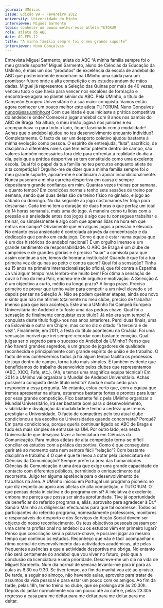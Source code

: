```yaml
---
journal: UMdicas
issue: Edição 99 - Fevereiro 2012
university: Universidade do Minho
interviewee: Miguel Sarmento
topic: conhecer um pouco melhor este atleta TUTORUM
role: atleta do ABC
date: 02.FEV.12
title: “A minha família sempre foi o meu grande suporte”
interviewer: Nuno Gonçalves
---
```


Entrevista Miguel Sarmento, atleta do ABC
“A minha família sempre foi o meu grande suporte”
Miguel Sarmento, aluno de Ciências da Educação
da UMinho, é mais um dos “produtos” de excelência da escola de andebol do ABC que posteriormente encontram na UMinho uma saída para
um promissor futuro onde a alta competição e os
estudos andam de mãos dadas. Miguel já representou a Seleção das Quinas por mais de 40 vezes, venceu tudo o que havia para vencer nos escalões
de formação e encontra-se agora no plantel sénior
do ABC. Pela UMinho, o título de Campeão Europeu Universitário é a sua maior conquista. Vamos então agora conhecer um pouco melhor este atleta TUTORUM.
Nuno Gonçalves
nunog@sas.uminho.pt
Com que idade é que iniciaste a prática
competitiva do andebol e onde?
Comecei a jogar andebol com 8 anos nos bambis
do ABC de Braga. Na altura, o meu irmão jogava
nos juniores e eu acompanhava-o para todo o lado,
fiquei fascinado com a modalidade!
Achas que o andebol ajudou no teu desenvolvimento enquanto indivíduo?
Completamente. O facto de ser um desporto coletivo ajudou bastante à minha evolução como pessoa. O espírito de entreajuda, “luta”, sacrifício, de
disciplina a diferentes níveis que tem estar patente
dentro de campo, são valores também necessários
fora dele para enfrentar a realidade do dia a dia,
pelo que a prática desportiva se tem constituído
como uma excelente escola.
Qual foi o papel da tua família no teu percurso enquanto atleta de alta competição?
Orgulho-me de dizer que a minha família sempre
foi o meu grande suporte, apoiam-me e continuam a apoiar incondicionalmente. Nunca puseram
a minha carreira desportiva em causa e sempre
depositaram grande confiança em mim.
Quantas vezes treinas por semana, e quanto
tempo?
Em condições normais tenho sete sessões de treino por semana, sendo que duas delas são de treino físico no ginásio, e jogo ao sábado ou domingo.
No dia seguinte ao jogo costumamos ter folga para
descansar. Cada treino tem a duração de duas horas o que perfaz um total de 14 horas semanais, mais uma do jogo.
A maneira como tu lidas com a pressão e a
ansiedade antes dos jogos é algo que tu consegues trabalhar e treinar, ou simplesmente
é algo com que apenas lidas na hora em que
entras em campo?
Obviamente que em alguns jogos a pressão é elevada. No entanto essa ansiedade é controlada através da concentração e da dedicação que ponho em
cada jogo.
Como é que é estar numa equipa que é um 
dos históricos do andebol nacional?
É um orgulho imenso e um grande sentimento de 
responsabilidade. O ABC de 
Braga é um clube de campeões e de grandes glórias e 
é preciso “suar” a camisola 
para que assim continue a 
ser, temos de honrar a instituição!
Quando é que foi a tua 
primeira vez de quinas ao 
peito e contra quem? Qual 
foi a sensação? 
Tinha eu 15 anos na primeira internacionalização 
oficial, que foi contra a Espanha. Já vai algum tempo mas lembro-me muito bem! Foi ótima a sensação de ouvir o hino do meu País, encheu-me de 
orgulho e motivação.
A Selecção A é um objectivo a curto, médio 
ou longo prazo?
A longo prazo. Preciso primeiro de provar que tenho valor para competir a um nível elevado e só 
depois pensar na Seleção A. Não se podem queimar etapas, ainda sou novo e sinto que não me afirmei totalmente no meu clube, preciso de trabalhar imenso para que isso aconteça. 
Este ano a UMinho foi Campeã Europeia
Universitária de Andebol e tu foste uma das
pedras chave. Qual foi a sensação de finalmente conquistar este titulo?
Já não era sem tempo! A conquista deste título
fugiu-nos nos anos anteriores. Perdi duas finais,
uma na Eslovénia e outra em Chipre, mas como
diz o ditado “à terceira é de vez!”. Finalmente, em
2011, a festa do título aconteceu na Croácia. Foi
uma sensação incrível que irei sempre recordar
com bastante emoção.
Qual julgas ser o segredo para o sucesso do
Andebol da UMinho?
Penso que não haverá grandes segredos, é um
grupo de jogadores de qualidade reconhecida e
principalmente com grande espírito de união e de
trabalho. O facto de nos conhecermos todos já há
algum tempo facilita os processos de jogo dentro
de campo, torna tudo mais simples. É também
evidente que beneficiamos do
trabalho desenvolvido pelos
clubes que representamos
(ABC, XICO, Fafe, etc.). (Ah, e
temos uma magnífica equipa
técnica!)
Em 2014 a UMinho vai
organizar o Mundial de
Andebol Universitário.
Achas possível a conquista deste título inédito?
Ainda é muito cedo para responder a essa pergunta. No entanto, estou certo que, com a equipa que
iremos apresentar na altura, estaremos bastante
fortes e prontos para lutar por essa grande competição. Fico bastante feliz pela UMinho organizar o
Mundial Universitário, irá ser bastante bom para o
desenvolvimento, visibilidade e divulgação da modalidade e tenho a certeza que iremos prestigiar a
Universidade.
O facto de competires pelo teu atual clube
condicionou a tua escolha de Universidades
quando concorreste? Porquê?
Em parte condicionou, porque queria continuar ligado ao ABC de Braga e tudo era mais simples se
entrasse na UM. Por outro lado, era nesta Universidade que desejava fazer a licenciatura em Ciências da Comunicação.
Para muitos atletas de alta competição
torna-se difícil conciliar os estudos com a
prática desportiva. Como é que conseguiste
gerir até ao momento esta nem sempre fácil
“relação”?
Com bastante disciplina e trabalho.4
O que é que te levou a optar pela Licenciatura em Ciências da Comunicação?
Sempre preferi a área das humanidades. Ciências
da Comunicação é uma área que exige uma grande capacidade de contacto com diferentes públicos, permitindo o enriquecimento daí recorrente.
Julgo ter alguma apetência para o desenvolvimento
de trabalhos na área.
A UMinho iniciou em Portugal um programa
pioneiro no que diz respeito ao apoio aos
atletas de alta competição, o TUTORUM. O
que pensas desta iniciativa e do programa
em si?
A iniciativa é excelente, embora me pareça que
possa ser ainda aprofundada. Tive já oportunidade
de beneficiar do referido programa e, aliás, aproveito para agradecer à Dr.ª Sandra Marinho as diligências efectuadas para que tal ocorresse. Todos
os participantes do referido programa, nomeadamente professores, monitores e responsáveis do
desporto e dos Serviços de Acção Social devem ser
objecto do nosso reconhecimento.
Os teus objectivos pessoais passam por uma
carreira profissional no andebol ou os estudos vêm em primeiro lugar?
Penso que conciliação será a palavra-chave, é
possível jogar ao mesmo tempo que continuo os
estudos. Reconheço que não é fácil acompanhar
o ritmo normal de desenvolvimento das actividades académicas, até pelas frequentes ausências a
que a actividade desportiva me obriga. No entanto
não será certamente do andebol que vou viver no
futuro, pelo que a conclusão da licenciatura é uma
prioridade.
Descreve-me um dia na vida de Miguel Sarmento.
Num dia normal de semana levanto-me para ir
para as aulas às 8.30 ou 9.30. Se tiver tempo, ao
fim da manhã vou até ao ginásio. De tarde, a seguir ao almoço, não havendo aulas, aproveito para
tratar de assuntos da vida pessoal e para estar
um pouco com os amigos. Ao fim da tarde, pelas
18h, tenho treino no clube, que se prolonga até
às 20.30h. Depois do jantar normalmente vou um
pouco até ao café e, pelas 23.30h regresso a casa
para me deitar.para me deitar.para me deitar.para me deitar.